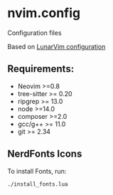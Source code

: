 # nvim.config
Configuration files

Based on [LunarVim configuration](https://github.com/LunarVim/Neovim-from-scratch)

## Requirements:
- Neovim >=0.8
- tree-sitter >= 0.20
- ripgrep >= 13.0
- node >=14.0
- composer >=2.0
- gcc/g++ >= 11.0
- git >= 2.34

## NerdFonts Icons
To install Fonts, run:
```sh
./install_fonts.lua
```
